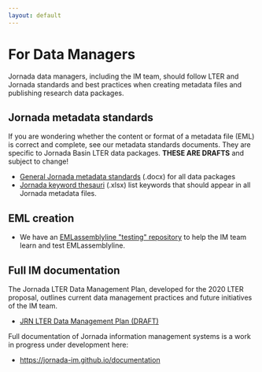 ```yaml
---
layout: default
---
```


# For Data Managers

Jornada data managers, including the IM team, should follow LTER and Jornada standards and best practices when creating metadata files and publishing research data packages. 

## Jornada metadata standards

If you are wondering whether the content or format of a metadata file (EML) is correct and complete, see our metadata standards documents. They are specific to Jornada Basin LTER data packages. **THESE ARE DRAFTS** and subject to change!

* [General Jornada metadata standards](https://github.com/jornada-im/jrn_metadata_standards/raw/master/JRN_metadata_standards.docx) (.docx) for all data packages
* [Jornada keyword thesauri](https://github.com/jornada-im/jrn_metadata_standards/raw/master/keyword_thesauri.xlsx) (.xlsx) list keywords that should appear in all Jornada metadata files.

## EML creation

* We have an [EMLassemblyline "testing" repository](https://github.com/jornada-im/jrn_emlassemblyline) to help the IM team learn and test EMLassemblyline.

## Full IM documentation

The Jornada LTER Data Management Plan, developed for the 2020 LTER proposal, outlines current data management practices and future initiatives of the IM team.

* [JRN LTER Data Management Plan (DRAFT)](JRN_LTER_data_management_plan_draft.md)

Full documentation of Jornada information management systems is a work in progress under development here:

* <https://jornada-im.github.io/documentation>



